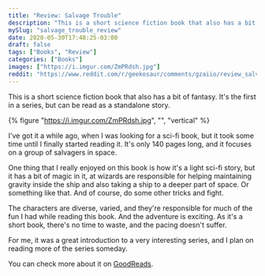 ```yaml
---
title: "Review: Salvage Trouble"
description: "This is a short science fiction book that also has a bit of fantasy. It's the first in a series, but can be read as a standalone story."
mySlug: "salvage_trouble_review"
date: 2020-05-30T17:48:25-03:00
draft: false
tags: ["Books", "Review"]
categories: ["Books"]
images: ["https://i.imgur.com/ZmPRdsh.jpg"]
reddit: "https://www.reddit.com/r/geekosaur/comments/gzaiio/review_salvage_trouble/"
---
```


This is a short science fiction book that also has a bit of fantasy. It's the first in a series, but can be read as a standalone story.

{% figure "https://i.imgur.com/ZmPRdsh.jpg", "", "vertical" %}

<!--more-->

I've got it a while ago, when I was looking for a sci-fi book, but it took some time until I finally started reading it. It's only 140 pages long, and it focuses on a group of salvagers in space.

One thing that I really enjoyed on this book is how it's a light sci-fi story, but it has a bit of magic in it, at wizards are responsible for helping maintaining gravity inside the ship and also taking a ship to a deeper part of space. Or something like that. And of course, do some other tricks and fight.

The characters are diverse, varied, and they're responsible for much of the fun I had while reading this book. And the adventure is exciting. As it's a short book, there's no time to waste, and the pacing doesn't suffer.

For me, it was a great introduction to a very interesting series, and I plan on reading more of the series someday.

You can check more about it on [GoodReads](https://www.goodreads.com/book/show/25992468-salvage-trouble).
